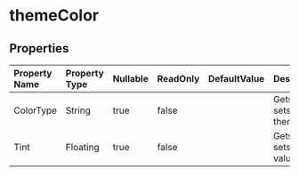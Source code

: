 # **themeColor**

 

## **Properties**

| Property Name | Property Type | Nullable |  ReadOnly | DefaultValue | Description | 
| :- | :- | :- |:- |  :- | :- |
|ColorType|String|true|false |  |Gets and sets the theme type. |
|Tint|Floating|true|false |  |Gets and sets the tint value. |

